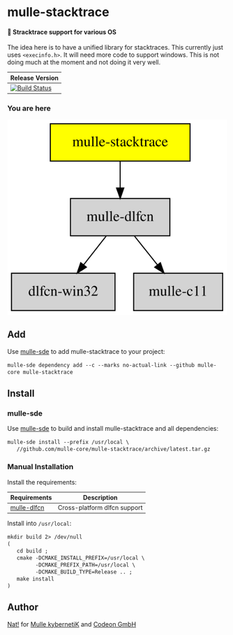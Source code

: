 # mulle-stacktrace

#### 👣 Stracktrace support for various OS

The idea here is to have a unified library for stacktraces.
This currently just uses `<execinfo.h>`. It will need more code to support
windows. This is not doing much at the moment and not doing it very well.


| Release Version
|-----------------------------------
[![Build Status](https://github.com/mulle-core/mulle-stacktrace/CI/badge.svg?branch=release)](//github.com/mulle-core/mulle-stacktrace) | ![Mulle kybernetiK tag](https://img.shields.io/github/tag/mulle-core/mulle-stacktrace.svg?branch=release) [![Build Status](https://github.com/mulle-core/mulle-stacktrace/CI/badge.svg?branch=release)](//github.com/mulle-core/mulle-stacktrace)


### You are here

![Overview](overview.dot.svg)


## Add

Use [mulle-sde](//github.com/mulle-sde) to add mulle-stacktrace to your project:

```
mulle-sde dependency add --c --marks no-actual-link --github mulle-core mulle-stacktrace
```

## Install

### mulle-sde

Use [mulle-sde](//github.com/mulle-sde) to build and install mulle-stacktrace and all dependencies:

```
mulle-sde install --prefix /usr/local \
   //github.com/mulle-core/mulle-stacktrace/archive/latest.tar.gz
```

### Manual Installation


Install the requirements:

Requirements                                                 | Description
-------------------------------------------------------------|-----------------------
[mulle-dlfcn](//github.com/mulle-core/mulle-atexit)          | Cross-platform dlfcn support


Install into `/usr/local`:

```
mkdir build 2> /dev/null
(
   cd build ;
   cmake -DCMAKE_INSTALL_PREFIX=/usr/local \
         -DCMAKE_PREFIX_PATH=/usr/local \
         -DCMAKE_BUILD_TYPE=Release .. ;
   make install
)
```


## Author

[Nat!](//www.mulle-kybernetik.com/weblog) for
[Mulle kybernetiK](//www.mulle-kybernetik.com) and
[Codeon GmbH](//www.codeon.de)
